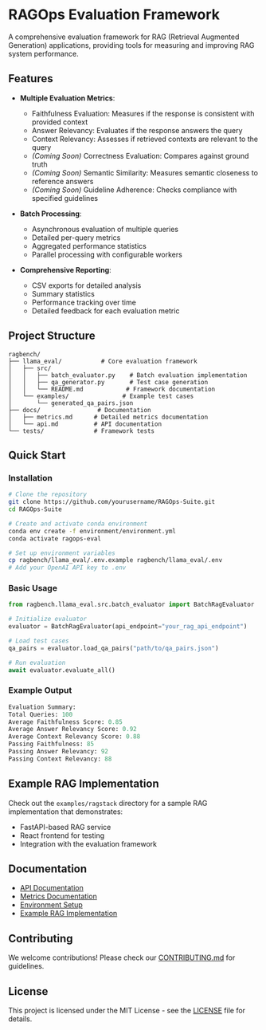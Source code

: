 # RAGOps Evaluation Framework

A comprehensive evaluation framework for RAG (Retrieval Augmented Generation) applications, providing tools for measuring and improving RAG system performance.

## Features

- **Multiple Evaluation Metrics**:
  - Faithfulness Evaluation: Measures if the response is consistent with provided context
  - Answer Relevancy: Evaluates if the response answers the query
  - Context Relevancy: Assesses if retrieved contexts are relevant to the query
  - *(Coming Soon)* Correctness Evaluation: Compares against ground truth
  - *(Coming Soon)* Semantic Similarity: Measures semantic closeness to reference answers
  - *(Coming Soon)* Guideline Adherence: Checks compliance with specified guidelines

- **Batch Processing**:
  - Asynchronous evaluation of multiple queries
  - Detailed per-query metrics
  - Aggregated performance statistics
  - Parallel processing with configurable workers

- **Comprehensive Reporting**:
  - CSV exports for detailed analysis
  - Summary statistics
  - Performance tracking over time
  - Detailed feedback for each evaluation metric

## Project Structure

```
ragbench/
├── llama_eval/           # Core evaluation framework
│   ├── src/
│   │   ├── batch_evaluator.py    # Batch evaluation implementation
│   │   ├── qa_generator.py       # Test case generation
│   │   └── README.md            # Framework documentation
│   └── examples/               # Example test cases
│       └── generated_qa_pairs.json
├── docs/                # Documentation
│   ├── metrics.md      # Detailed metrics documentation
│   └── api.md          # API documentation
└── tests/              # Framework tests
```

## Quick Start

### Installation

```bash
# Clone the repository
git clone https://github.com/yourusername/RAGOps-Suite.git
cd RAGOps-Suite

# Create and activate conda environment
conda env create -f environment/environment.yml
conda activate ragops-eval

# Set up environment variables
cp ragbench/llama_eval/.env.example ragbench/llama_eval/.env
# Add your OpenAI API key to .env
```

### Basic Usage

```python
from ragbench.llama_eval.src.batch_evaluator import BatchRagEvaluator

# Initialize evaluator
evaluator = BatchRagEvaluator(api_endpoint="your_rag_api_endpoint")

# Load test cases
qa_pairs = evaluator.load_qa_pairs("path/to/qa_pairs.json")

# Run evaluation
await evaluator.evaluate_all()
```

### Example Output

```python
Evaluation Summary:
Total Queries: 100
Average Faithfulness Score: 0.85
Average Answer Relevancy Score: 0.92
Average Context Relevancy Score: 0.88
Passing Faithfulness: 85
Passing Answer Relevancy: 92
Passing Context Relevancy: 88
```

## Example RAG Implementation

Check out the `examples/ragstack` directory for a sample RAG implementation that demonstrates:
- FastAPI-based RAG service
- React frontend for testing
- Integration with the evaluation framework

## Documentation

- [API Documentation](docs/api.md)
- [Metrics Documentation](docs/metrics.md)
- [Environment Setup](environment/setup_instructions.md)
- [Example RAG Implementation](examples/ragstack/README.md)

## Contributing

We welcome contributions! Please check our [CONTRIBUTING.md](CONTRIBUTING.md) for guidelines.

## License

This project is licensed under the MIT License - see the [LICENSE](LICENSE) file for details.

